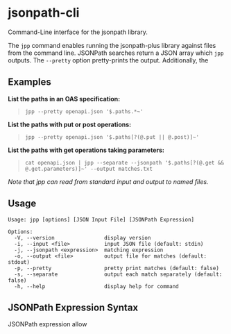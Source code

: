 # jsonpath-cli
Command-Line interface for the jsonpath library.

The `jpp` command enables running the jsonpath-plus library against files from
the command line. JSONPath searches return a JSON array which `jpp` outputs.
The `--pretty` option pretty-prints the output.  Additionally, the 

## Examples

**List the paths in an OAS specification:**
> `jpp --pretty openapi.json '$.paths.*~'`

**List the paths with put or post operations:**
> `jpp --pretty openapi.json '$.paths[?(@.put || @.post)]~'`

**List the paths with get operations taking parameters:**
> `cat openapi.json | jpp --separate --jsonpath '$.paths[?(@.get && @.get.parameters)]~' --output matches.txt`

*Note that jpp can read from standard input and output to named files.*

## Usage

```
Usage: jpp [options] [JSON Input File] [JSONPath Expression]

Options:
  -V, --version                display version
  -i, --input <file>           input JSON file (default: stdin)
  -j, --jsonpath <expression>  matching expression
  -o, --output <file>          output file for matches (default: stdout)
  -p, --pretty                 pretty print matches (default: false)
  -s, --separate               output each match separately (default: false)
  -h, --help                   display help for command
```

## JSONPath Expression Syntax

JSONPath expression allow 